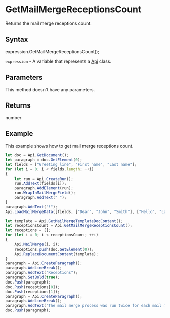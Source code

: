 # GetMailMergeReceptionsCount

Returns the mail merge receptions count.

## Syntax

expression.GetMailMergeReceptionsCount();

`expression` - A variable that represents a [Api](../Api.md) class.

## Parameters

This method doesn't have any parameters.

## Returns

number

## Example

This example shows how to get mail merge receptions count.

```javascript
let doc = Api.GetDocument();
let paragraph = doc.GetElement(0);
let fields = ["Greeting line", "First name", "Last name"];
for (let i = 0; i < fields.length; ++i) 
{
	let run = Api.CreateRun();
	run.AddText(fields[i]);
	paragraph.AddElement(run);
	run.WrapInMailMergeField();
	paragraph.AddText(" ");
}
paragraph.AddText("!");
Api.LoadMailMergeData([fields, ["Dear", "John", "Smith"], ["Hello", "Lara", "Davis"]]);

let template = Api.GetMailMergeTemplateDocContent();
let receptionsCount = Api.GetMailMergeReceptionsCount();
let receptions = [];
for (let i = 0; i < receptionsCount; ++i) 
{
	Api.MailMerge(i, i);
	receptions.push(doc.GetElement(0));
	Api.ReplaceDocumentContent(template);
}
paragraph = Api.CreateParagraph();
paragraph.AddLineBreak();
paragraph.AddText("Receptions");
paragraph.SetBold(true);
doc.Push(paragraph);
doc.Push(receptions[0]);
doc.Push(receptions[1]);
paragraph = Api.CreateParagraph();
paragraph.AddLineBreak();
paragraph.AddText("The mail merge process was run twice for each mail merge reception. But the results were replaced with the mail merge template document content. This template allows you to save each mail merge reception to the separate file.");
doc.Push(paragraph);
```
